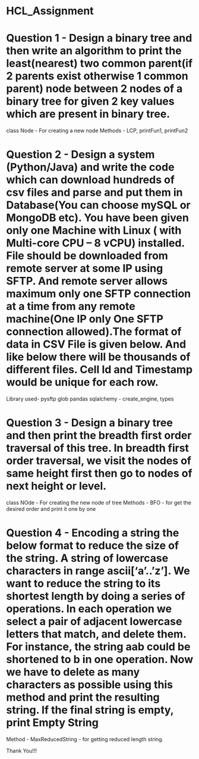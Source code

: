 # HCL_Assignment

# Question 1 - Design a binary tree and then write an algorithm to print the least(nearest) two common parent(if 2 parents exist otherwise 1  common parent) node between 2 nodes of a binary tree for given 2 key values which are present in binary tree.

class Node - For creating a new node
Methods - LCP, printFun1, printFun2

# Question 2 - Design a system (Python/Java) and write the  code  which can download hundreds  of csv files and parse and put them in Database(You can choose mySQL or MongoDB etc). You have been given only one Machine with Linux ( with Multi-core CPU – 8 vCPU)  installed. File should be downloaded from remote server at some IP using SFTP.  And remote server allows maximum only one SFTP connection at a time from any remote machine(One IP only One SFTP  connection allowed).The format of data  in CSV File is given below. And like below there will be thousands of different files. Cell Id and Timestamp would be unique for each row.

Library used-
pysftp
glob
pandas
sqlalchemy - create_engine, types

# Question 3 - Design a  binary tree and then print the breadth first order traversal of this tree. In breadth first order traversal, we visit the nodes of same height first then go to nodes of next height or level.

class NOde - For creating the new node of tree
Methods - BFO - for get the desired order and print it one by one

# Question 4 - Encoding a string the below format to reduce the size of the string. A string of lowercase characters in range ascii[‘a’..’z’]. We want to reduce the string to its shortest length by doing a series of operations. In each operation we select a pair of adjacent lowercase letters that match, and delete them. For instance, the string aab could be shortened to b in one operation. Now we have to delete as many characters as possible using this method and print the resulting string. If the final string is empty, print Empty String

Method - MaxReducedString - for getting reduced length string.


Thank You!!!
